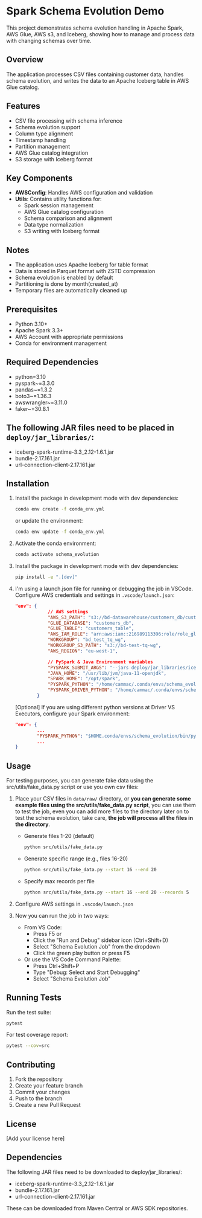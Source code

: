 # Spark Schema Evolution Demo

This project demonstrates schema evolution handling in Apache Spark, AWS Glue, AWS s3, and Iceberg, showing how to manage and process data with changing schemas over time.

## Overview

The application processes CSV files containing customer data, handles schema evolution, and writes the data to an Apache Iceberg table in AWS Glue catalog.

## Features

- CSV file processing with schema inference
- Schema evolution support
- Column type alignment
- Timestamp handling
- Partition management
- AWS Glue catalog integration
- S3 storage with Iceberg format

## Key Components

- **AWSConfig**: Handles AWS configuration and validation
- **Utils**: Contains utility functions for:
  - Spark session management
  - AWS Glue catalog configuration
  - Schema comparison and alignment
  - Data type normalization
  - S3 writing with Iceberg format

## Notes

- The application uses Apache Iceberg for table format
- Data is stored in Parquet format with ZSTD compression
- Schema evolution is enabled by default
- Partitioning is done by month(created_at)
- Temporary files are automatically cleaned up  

## Prerequisites

- Python 3.10+
- Apache Spark 3.3+
- AWS Account with appropriate permissions
- Conda for environment management

## Required Dependencies

- python=3.10
- pyspark~=3.3.0
- pandas~=1.3.2
- boto3~=1.36.3
- awswrangler~=3.11.0
- faker~=30.8.1

## The following JAR files need to be placed in `deploy/jar_libraries/`:
- iceberg-spark-runtime-3.3_2.12-1.6.1.jar
- bundle-2.17.161.jar
- url-connection-client-2.17.161.jar


## Installation

1. Install the package in development mode with dev dependencies:
    ```bash
    conda env create -f conda_env.yml
    ```
    or update the environment:
    ```bash
    conda env update -f conda_env.yml
    ```

2. Activate the conda environment:
    ```bash
    conda activate schema_evolution
    ```

3. Install the package in development mode with dev dependencies:
    ```bash
    pip install -e ".[dev]"
    ```

4. I'm using a launch.json file for running or debugging the job in VSCode. Configure AWS credentials and settings in `.vscode/launch.json`:

    ```json
    "env": {                                
                // AWS settings
                "AWS_S3_PATH": "s3://bd-datawarehouse/customers_db/customers_table",
                "GLUE_DATABASE": "customers_db",
                "GLUE_TABLE": "customers_table",
                "AWS_IAM_ROLE": "arn:aws:iam::216989113396:role/role_glue_tq",
                "WORKGROUP": "bd_test_tq_wg",
                "WORKGROUP_S3_PATH": "s3://bd-test-tq-wg",
                "AWS_REGION": "eu-west-1",

                // PySpark & Java Environment variables
                "PYSPARK_SUBMIT_ARGS": "--jars deploy/jar_libraries/iceberg-spark-runtime-3.3_2.12-1.6.1.jar,deploy/jar_libraries/bundle-2.17.161.jar,deploy/jar_libraries/url-connection-client-2.17.161.jar pyspark-shell",
                "JAVA_HOME": "/usr/lib/jvm/java-11-openjdk",
                "SPARK_HOME": "/opt/spark",
                "PYSPARK_PYTHON": "/home/cammac/.conda/envs/schema_evolution/bin/python",
                "PYSPARK_DRIVER_PYTHON": "/home/cammac/.conda/envs/schema_evolution/bin/python"
            }
    ```
    
    [Optional] If you are using different python versions at Driver VS Executors, configure your Spark environment:
    
    ```json
    "env": {                
            ...
            "PYSPARK_PYTHON": "$HOME.conda/envs/schema_evolution/bin/python",
            ...
    }
    ```


## Usage

For testing purposes, you can generate fake data using the src/utils/fake_data.py script or use you own csv files:

1. Place your CSV files in `data/raw/` directory, or **you can generate some example files using the src/utils/fake_data.py script**, you can use them to test the job, even you can add more files to the directory later on to test the schema evolution, take care, **the job will process all the files in the directory**.


    - Generate files 1-20 (default)
        ```bash    
        python src/utils/fake_data.py
        ```
    - Generate specific range (e.g., files 16-20)
        ```bash
        python src/utils/fake_data.py --start 16 --end 20
        ```
    - Specify max records per file
        ```bash
        python src/utils/fake_data.py --start 16 --end 20 --records 5
        ```  

2. Configure AWS settings in `.vscode/launch.json`

3. Now you can run the job in two ways:
    - From VS Code:
        - Press F5 or
        - Click the "Run and Debug" sidebar icon (Ctrl+Shift+D)
        - Select "Schema Evolution Job" from the dropdown
        - Click the green play button or press F5
    - Or use the VS Code Command Palette:
        - Press Ctrl+Shift+P
        - Type "Debug: Select and Start Debugging"
        - Select "Schema Evolution Job"


## Running Tests
Run the test suite:
```bash
pytest
```

For test coverage report:
```bash
pytest --cov=src
```


## Contributing
1. Fork the repository
2. Create your feature branch
3. Commit your changes
4. Push to the branch
5. Create a new Pull Request

## License
[Add your license here]

## Dependencies
The following JAR files need to be downloaded to deploy/jar_libraries/:
- iceberg-spark-runtime-3.3_2.12-1.6.1.jar
- bundle-2.17.161.jar
- url-connection-client-2.17.161.jar

These can be downloaded from Maven Central or AWS SDK repositories.
